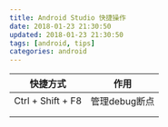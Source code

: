```yaml
---
title: Android Studio 快捷操作
date: 2018-01-23 21:30:50
updated: 2018-01-23 21:30:50
tags: [android, tips]
categories: android
---
```


| 快捷方式              | 作用        |
| ----------------- | --------- |
| Ctrl + Shift + F8 | 管理debug断点 |
|                   |           |
|                   |           |

